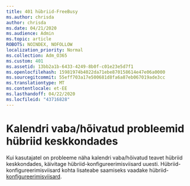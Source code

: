 ```yaml
---
title: 401 hübriid-FreeBusy
ms.author: chrisda
author: chrisda
ms.date: 04/21/2020
ms.audience: Admin
ms.topic: article
ROBOTS: NOINDEX, NOFOLLOW
localization_priority: Normal
ms.collection: Adm_O365
ms.custom: 401
ms.assetid: 13bb2a1b-6433-4249-8b0f-c01e23e5d7f1
ms.openlocfilehash: 15981974b4022da71ebe870158614e47e06a0000
ms.sourcegitcommit: 55eff703a17e500681d8fa6a87eb067019ade3cc
ms.translationtype: MT
ms.contentlocale: et-EE
ms.lasthandoff: 04/22/2020
ms.locfileid: "43716828"
---
```

# <a name="calendar-freebusy-issues-in-hybrid-environments"></a>Kalendri vaba/hõivatud probleemid hübriid keskkondades

Kui kasutajatel on probleeme näha kalendri vaba/hõivatud teavet hübriid keskkondades, käivitage hübriid-konfigureerimisviisard uuesti. Hübriid-konfigureerimisviisard kohta lisateabe saamiseks vaadake hübriid- [konfigureerimisviisard](https://go.microsoft.com/fwlink/p/?linkid=528149).
